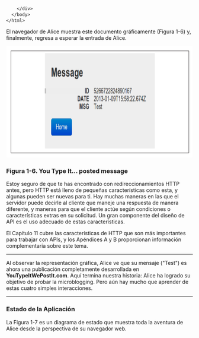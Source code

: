 ```
    </div>
  </body>
</html>
```

El navegador de Alice muestra este documento gráficamente (Figura 1-6) y, finalmente, regresa
a esperar la entrada de Alice.



<img src='i1.png' width=1000px height= 300px style='justify-content: center'>

### Figura 1-6. You Type It... posted message


Estoy seguro de que te has encontrado con redireccionamientos HTTP antes, pero HTTP está lleno de pequeñas características como esta, y algunas pueden ser nuevas para ti. Hay muchas maneras en las que el servidor puede decirle al cliente que maneje una respuesta de manera diferente, y maneras para que el cliente actúe según condiciones o características extras en su solicitud. Un gran componente del diseño de API es el uso adecuado de estas características.

El Capítulo 11 cubre las características de HTTP que son más importantes para trabajar con APIs, y los Apéndices A y B proporcionan información complementaria sobre este tema.

---

Al observar la representación gráfica, Alice ve que su mensaje ("Test") es ahora una publicación completamente desarrollada en **YouTypeItWePostIt.com**. Aquí termina nuestra historia: Alice ha logrado su objetivo de probar la microblogging. Pero aún hay mucho que aprender de estas cuatro simples interacciones.

---

### Estado de la Aplicación

La Figura 1-7 es un diagrama de estado que muestra toda la aventura de Alice desde la perspectiva de su navegador web.
